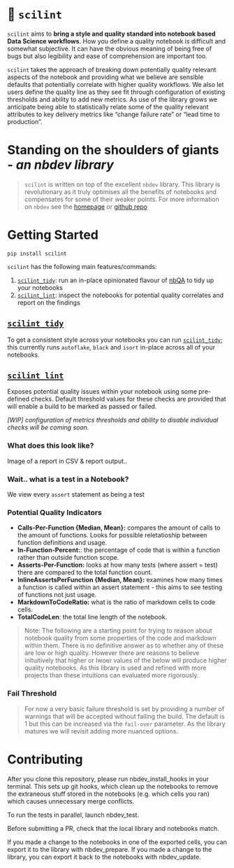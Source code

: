 # 🧐 `scilint`

<!-- WARNING: THIS FILE WAS AUTOGENERATED! DO NOT EDIT! -->

`scilint` aims to **bring a style and quality standard into notebook
based Data Science workflows**. How you define a quality notebook is
difficult and somewhat subjective. It can have the obvious meaning of
being free of bugs but also legibility and ease of comprehension are
important too.

`scilint` takes the approach of breaking down potentially quality
relevant aspects of the notebook and providing what we believe are
sensible defaults that potentially correlate with higher quality
workflows. We also let users define the quality line as they see fit
through configuration of existing thresholds and ability to add new
metrics. As use of the library grows we anticipate being able to
statistically relate some of the quality relevant attributes to key
delivery metrics like “change failure rate” or “lead time to
production”.

# Standing on the shoulders of giants - *an nbdev library*

> `scilint` is written on top of the excellent `nbdev` library. This
> library is revolutionary as it truly optimises all the benefits of
> notebooks and compensates for some of their weaker points. For more
> information on `nbdev` see the [homepage](https://nbdev.fast.ai/) or
> [github repo](https://github.com/fastai/nbdev)

# Getting Started

`pip install scilint`

`scilint` has the following main features/commands:

1.  [`scilint_tidy`](https://newday-data.github.io/scilint/scilint.html#scilint_tidy):
    run an in-place opinionated flavour of
    [nbQA](https://github.com/nbQA-dev/nbQA) to tidy up your notebooks
2.  [`scilint_lint`](https://newday-data.github.io/scilint/scilint.html#scilint_lint):
    inspect the notebooks for potential quality correlates and report on
    the findings

## [`scilint_tidy`](https://newday-data.github.io/scilint/scilint.html#scilint_tidy)

To get a consistent style across your notebooks you can run
[`scilint_tidy`](https://newday-data.github.io/scilint/scilint.html#scilint_tidy);
this currently runs `autoflake`, `black` and `isort` in-place across all
of your notebooks.

## [`scilint_lint`](https://newday-data.github.io/scilint/scilint.html#scilint_lint)

Exposes potential quality issues within your notebook using some
pre-defined checks. Default threshold values for these checks are
provided that will enable a build to be marked as passed or failed.

*\[WIP\] configuration of metrics thresholds and ability to disable
individual checks will be coming soon.*

### What does this look like?

Image of a report in CSV & report output..

### Wait.. what is a test in a Notebook?

We view every `assert` statement as being a test

### Potential Quality Indicators

- **Calls-Per-Function {Median, Mean}:** compares the amount of calls to
  the amount of functions. Looks for possible reletatioship between
  function definitions and usage.
- **In-Function-Percent:**: the percentage of code that is within a
  function rather than outside function scope.
- **Asserts-Per-Function:** looks at how many tests (where assert =
  test) there are compared to the total function count.
- **InlineAssertsPerFunction {Median, Mean}:** examines how many times a
  function is called within an assert statement - this aims to see
  testing of functions not just usage.
- **MarkdownToCodeRatio:** what is the ratio of markdown cells to code
  cells.
- **TotalCodeLen**: the total line length of the notebook.

> Note: The following are a starting point for trying to reason about
> notebook quality from some properties of the code and markdown within
> them. There is no definitive answer as to whether any of these are low
> or high quality. However there are reasons to believe inituitively
> that higher or lwoer values of the below will produce higher quality
> notebooks. As this library is used and refined with more projects than
> these intuitions can evaluated more rigorously.

### Fail Threshold

> For now a very basic failure threshold is set by providing a number of
> warnings that will be accepted without failing the build. The default
> is 1 but this can be increased via the `fail-over` parameter. As the
> library matures we will revisit adding more nuanced options.

# Contributing

After you clone this repository, please run nbdev_install_hooks in your
terminal. This sets up git hooks, which clean up the notebooks to remove
the extraneous stuff stored in the notebooks (e.g. which cells you ran)
which causes unnecessary merge conflicts.

To run the tests in parallel, launch nbdev_test.

Before submitting a PR, check that the local library and notebooks
match.

If you made a change to the notebooks in one of the exported cells, you
can export it to the library with nbdev_prepare. If you made a change to
the library, you can export it back to the notebooks with nbdev_update.
